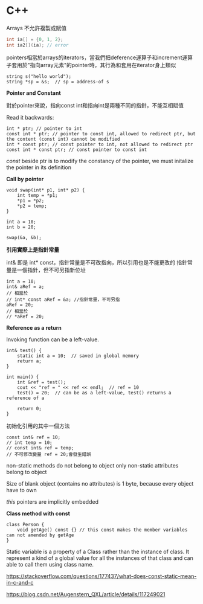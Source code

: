 # C++

Arrays 不允許複製或賦值

```cpp
int ia[] = {0, 1, 2};
int ia2[](ia); // error
```

pointers相當於arrays的iterators，當我們把deference運算子和increment運算子套用於"指向array元素"的pointer時，其行為和套用在iterator身上類似

    string s("hello world");
    string *sp = &s;  // sp = address-of s
    

**Pointer and Constant**

對於pointer來說，指向const int和指向int是兩種不同的指針，不能互相賦值

Read it backwards:

    int * ptr; // pointer to int
    const int * ptr; // pointer to const int, allowed to redirect ptr, but the content (const int) cannot be modified
    int * const ptr; // const pointer to int, not allowed to redirect ptr
    const int * const ptr; // const pointer to const int

*const* beside ptr is to modify the constancy of the pointer, we must initalize the pointer in its definition

**Call by pointer**

    void swap(int* p1, int* p2) {
        int temp = *p1;
        *p1 = *p2;
        *p2 = temp;
    }
    
    int a = 10;
    int b = 20;
    
    swap(&a, &b);
    

**引用實際上是指針常量**

int& 即是 int* const，指針常量是不可改指向，所以引用也是不能更改的
指針常量是一個指針，但不可另指新位址

    int a = 10;
    int& aRef = a;
    // 相當於
    // int* const aRef = &a; //指針常量，不可另指
    aRef = 20;
    // 相當於
    // *aRef = 20;

    
**Reference as a return**

Invoking function can be a left-value.

    int& test() {
        static int a = 10;  // saved in global memory
        return a;
    }
    
    int main() {
        int &ref = test();
        cout << "ref = " << ref << endl;  // ref = 10
        test() = 20;  // can be as a left-value, test() returns a reference of a
        
        return 0;
    }
    
初始化引用的其中一個方法

    const int& ref = 10;
    // int temp = 10; 
    // const int& ref = temp;
    // 不可修改變量 ref = 20;會發生錯誤
    

non-static methods do not belong to object
only non-static attributes belong to object

Size of blank object (contains no attributes) is 1 byte, because every object have to own 

*this* pointers are implicitly embedded

**Class method with const**

    class Person {
        void getAge() const {} // this const makes the member variables can not amended by getAge
    }
    

Static variable is a property of a Class rather than the instance of class. It represent a kind of a global value for all the instances of that class and can able to call them using class name.

https://stackoverflow.com/questions/177437/what-does-const-static-mean-in-c-and-c

https://blog.csdn.net/Augenstern_QXL/article/details/117249021
